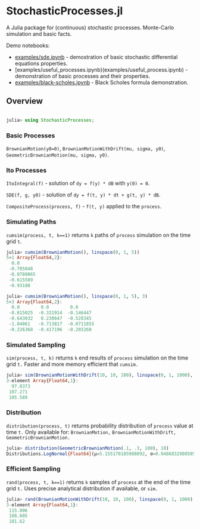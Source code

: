 # StochasticProcesses.jl

A Julia package for (continuous) stochastic processes. Monte-Carlo simulation and basic facts.

Demo notebooks: 
* [examples/sde.ipynb](examples/sde.ipynb) - demostration of basic stochastic differential equations properties.
* [examples/useful_processes.ipynb)(examples/useful_process.ipynb) - demonstration of basic processes and their properties.
* [examples/black-scholes.ipynb](examples/black-scholes.ipynb) - Black Scholes formula demonstration.

## Overview

```julia

julia> using StochasticProcesses;

```

### Basic Processes

`BrownianMotion(y0=0)`, `BrownianMotionWithDrift(mu, sigma, y0)`, `GeometricBrownianMotion(mu, sigma, y0)`.


### Ito Processes

`ItoIntegral(f)` - solution of `dy = f(y) * dB` with `y(0) = 0`.

`SDE(f, g, y0)` - solution of `dy = f(t, y) * dt + g(t, y) * dB`.

`CompositeProcess(process, f)` - `f(t, y)` applied to the `process`.

### Simulating Paths

`cumsim(process, t, k==1)` returns `k` paths of `process` simulation on the time grid `t`.

```julia
julia> cumsim(BrownianMotion(), linspace(0, 1, 5))
5×1 Array{Float64,2}:
  0.0      
 -0.705048 
 -0.0780865
 -0.615589 
 -0.93188  

julia> cumsim(BrownianMotion(), linspace(0, 1, 5), 3)
5×3 Array{Float64,2}:
  0.0        0.0        0.0      
 -0.815025  -0.331914  -0.146447 
 -0.643032   0.230647  -0.528345 
 -1.04061   -0.713817  -0.0711855
 -0.226368  -0.417196  -0.203268
```

### Simulated Sampling

`sim(process, t, k)` returns `k` end results of `process` simulation on the time grid `t.`
Faster and more memory efficient that `cumsim.`

```julia
julia> sim(BrownianMotionWithDrift(10, 10, 100), linspace(0, 1, 1000), 3)
3-element Array{Float64,1}:
  97.8373
 107.271 
 105.589 
 ```
 
### Distribution
 
`distribution(process, t)` returns probability distribution of `process` value at time `t.`
Only available for: `BrownianMotion,` `BrownianMotionWithDrift,` `GeometricBrownianMotion.`

 ```julia
julia> distribution(GeometricBrownianMotion(.1, .3, 100), 10)
Distributions.LogNormal{Float64}(μ=5.155170185988092, σ=0.9486832980505138)
```

### Efficient Sampling

`rand(process, t, k==1)` returns `k` samples of `process` at the end of the time grid `t.`
Uses precise analytical distribution if available, or `sim.`

```julia
julia> rand(BrownianMotionWithDrift(10, 10, 100), linspace(0, 1, 1000), 3)
3-element Array{Float64,1}:
 115.006
 108.605
 101.62 
```
